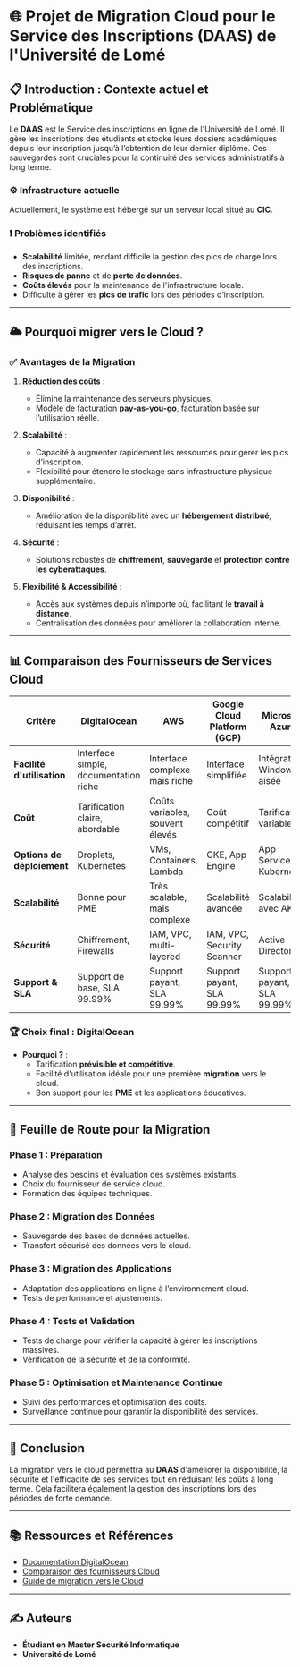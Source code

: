 # 🌐 Projet de Migration Cloud pour le Service des Inscriptions (DAAS) de l'Université de Lomé

## 📋 Introduction : Contexte actuel et Problématique
Le **DAAS** est le Service des inscriptions en ligne de l'Université de Lomé. Il gère les inscriptions des étudiants et stocke leurs dossiers académiques depuis leur inscription jusqu’à l’obtention de leur dernier diplôme. Ces sauvegardes sont cruciales pour la continuité des services administratifs à long terme.

### ⚙️ Infrastructure actuelle
Actuellement, le système est hébergé sur un serveur local situé au **CIC**.

### ❗ Problèmes identifiés
- **Scalabilité** limitée, rendant difficile la gestion des pics de charge lors des inscriptions.
- **Risques de panne** et de **perte de données**.
- **Coûts élevés** pour la maintenance de l'infrastructure locale.
- Difficulté à gérer les **pics de trafic** lors des périodes d’inscription.

---

## 🌥️ Pourquoi migrer vers le Cloud ?
### ✅ Avantages de la Migration
1. **Réduction des coûts** :
   - Élimine la maintenance des serveurs physiques.
   - Modèle de facturation **pay-as-you-go**, facturation basée sur l’utilisation réelle.

2. **Scalabilité** :
   - Capacité à augmenter rapidement les ressources pour gérer les pics d’inscription.
   - Flexibilité pour étendre le stockage sans infrastructure physique supplémentaire.

3. **Disponibilité** :
   - Amélioration de la disponibilité avec un **hébergement distribué**, réduisant les temps d’arrêt.

4. **Sécurité** :
   - Solutions robustes de **chiffrement**, **sauvegarde** et **protection contre les cyberattaques**.

5. **Flexibilité & Accessibilité** :
   - Accès aux systèmes depuis n’importe où, facilitant le **travail à distance**.
   - Centralisation des données pour améliorer la collaboration interne.

---

## 📊 Comparaison des Fournisseurs de Services Cloud

| Critère                  | DigitalOcean                     | AWS                            | Google Cloud Platform (GCP)   | Microsoft Azure              |
|--------------------------|----------------------------------|--------------------------------|-------------------------------|------------------------------|
| **Facilité d'utilisation** | Interface simple, documentation riche | Interface complexe mais riche  | Interface simplifiée          | Intégration Windows aisée   |
| **Coût**                 | Tarification claire, abordable  | Coûts variables, souvent élevés| Coût compétitif               | Tarification variable       |
| **Options de déploiement** | Droplets, Kubernetes            | VMs, Containers, Lambda        | GKE, App Engine               | App Services, Kubernetes    |
| **Scalabilité**          | Bonne pour PME                  | Très scalable, mais complexe   | Scalabilité avancée           | Scalabilité avec AKS        |
| **Sécurité**             | Chiffrement, Firewalls          | IAM, VPC, multi-layered        | IAM, VPC, Security Scanner    | Active Directory            |
| **Support & SLA**        | Support de base, SLA 99.99%     | Support payant, SLA 99.99%     | Support payant, SLA 99.99%    | Support payant, SLA 99.99%  |

### 🏆 **Choix final : DigitalOcean**
- **Pourquoi ?** :
  - Tarification **prévisible et compétitive**.
  - Facilité d'utilisation idéale pour une première **migration** vers le cloud.
  - Bon support pour les **PME** et les applications éducatives.

---

## 🚀 Feuille de Route pour la Migration

### **Phase 1 : Préparation**
- Analyse des besoins et évaluation des systèmes existants.
- Choix du fournisseur de service cloud.
- Formation des équipes techniques.

### **Phase 2 : Migration des Données**
- Sauvegarde des bases de données actuelles.
- Transfert sécurisé des données vers le cloud.

### **Phase 3 : Migration des Applications**
- Adaptation des applications en ligne à l’environnement cloud.
- Tests de performance et ajustements.

### **Phase 4 : Tests et Validation**
- Tests de charge pour vérifier la capacité à gérer les inscriptions massives.
- Vérification de la sécurité et de la conformité.

### **Phase 5 : Optimisation et Maintenance Continue**
- Suivi des performances et optimisation des coûts.
- Surveillance continue pour garantir la disponibilité des services.

---

## 📝 Conclusion
La migration vers le cloud permettra au **DAAS** d'améliorer la disponibilité, la sécurité et l'efficacité de ses services tout en réduisant les coûts à long terme. Cela facilitera également la gestion des inscriptions lors des périodes de forte demande.

---

## 📚 Ressources et Références
- [Documentation DigitalOcean](https://www.digitalocean.com/docs/)
- [Comparaison des fournisseurs Cloud](https://aws.amazon.com/compare/)
- [Guide de migration vers le Cloud](https://cloud.google.com/learn/)

---

## ✍️ Auteurs
- **Étudiant en Master Sécurité Informatique**
- **Université de Lomé**
